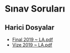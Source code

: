 # Sınav Soruları


<!--HariciDosyalar-->

## Harici Dosyalar

- [Final 2019 ~ LA.pdf](./Final%202019%20~%20LA.pdf)
- [Vize 2019 ~ LA.pdf](./Vize%202019%20~%20LA.pdf)


<!--HariciDosyalar-->

